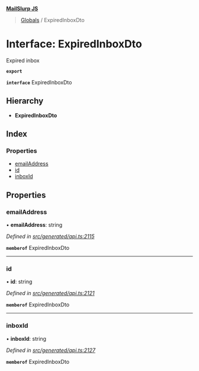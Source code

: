 **[MailSlurp JS](../README.md)**

> [Globals](../README.md) / ExpiredInboxDto

# Interface: ExpiredInboxDto

Expired inbox

**`export`** 

**`interface`** ExpiredInboxDto

## Hierarchy

* **ExpiredInboxDto**

## Index

### Properties

* [emailAddress](expiredinboxdto.md#emailaddress)
* [id](expiredinboxdto.md#id)
* [inboxId](expiredinboxdto.md#inboxid)

## Properties

### emailAddress

•  **emailAddress**: string

*Defined in [src/generated/api.ts:2115](https://github.com/mailslurp/mailslurp-client/blob/eace919/src/generated/api.ts#L2115)*

**`memberof`** ExpiredInboxDto

___

### id

•  **id**: string

*Defined in [src/generated/api.ts:2121](https://github.com/mailslurp/mailslurp-client/blob/eace919/src/generated/api.ts#L2121)*

**`memberof`** ExpiredInboxDto

___

### inboxId

•  **inboxId**: string

*Defined in [src/generated/api.ts:2127](https://github.com/mailslurp/mailslurp-client/blob/eace919/src/generated/api.ts#L2127)*

**`memberof`** ExpiredInboxDto

